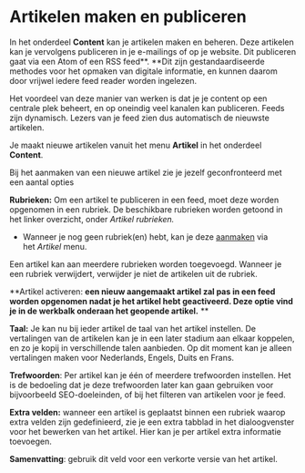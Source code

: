 # Artikelen maken en publiceren

In het onderdeel **Content** kan je artikelen maken en beheren. Deze
artikelen kan je vervolgens publiceren in je e-mailings of op je
website. Dit publiceren gaat via een Atom of een RSS feed**. **Dit zijn
gestandaardiseerde methodes voor het opmaken van digitale informatie, en
kunnen daarom door vrijwel iedere feed reader worden ingelezen. 

Het voordeel van deze manier van werken is dat je je content op een
centrale plek beheert, en op oneindig veel kanalen kan publiceren. Feeds
zijn dynamisch. Lezers van je feed zien dus automatisch de nieuwste
artikelen.

Je maakt nieuwe artikelen vanuit het menu **Artikel** in het onderdeel
**Content**.

Bij het aanmaken van een nieuwe artikel zie je jezelf geconfronteerd met
een aantal opties

**Rubrieken:** Om een artikel te publiceren in een feed, moet deze
worden opgenomen in een rubriek. De beschikbare rubrieken worden getoond
in het linker overzicht, onder *Artikel rubrieken.*

-   Wanneer je nog geen rubriek(en) hebt, kan je deze
    [aanmaken](./create-an-article-category.md) via het *Artikel* menu.

Een artikel kan aan meerdere rubrieken worden toegevoegd. Wanneer je een
rubriek verwijdert, verwijder je niet de artikelen uit de rubriek.

**Artikel activeren: **een nieuw aangemaakt artikel zal pas in een feed
worden opgenomen nadat je het artikel hebt geactiveerd. Deze optie vind
je in de werkbalk onderaan het geopende artikel.** **

**Taal:** Je kan nu bij ieder artikel de taal van het artikel instellen.
De vertalingen van de artikelen kan je in een later stadium aan elkaar
koppelen, en zo je kopij in verschillende talen aanbieden. Op dit moment
kan je alleen vertalingen maken voor Nederlands, Engels, Duits en Frans.

**Trefwoorden**: Per artikel kan je één of meerdere trefwoorden
instellen. Het is de bedoeling dat je deze trefwoorden later kan gaan
gebruiken voor bijvoorbeeld SEO-doeleinden, of bij het filteren van
artikelen voor je feed.

**Extra velden:** wanneer een artikel is geplaatst binnen een rubriek
waarop extra velden zijn gedefinieerd, zie je een extra tabblad in het
dialoogvenster voor het bewerken van het artikel. Hier kan je per
artikel extra informatie toevoegen.

**Samenvatting**: gebruik dit veld voor een verkorte versie van het
artikel.

 

 

